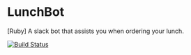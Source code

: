 # LunchBot
[Ruby] A slack bot that assists you when ordering your lunch.

[![Build Status](https://travis-ci.org/willcurry/LunchBot.svg?branch=master)](https://travis-ci.org/willcurry/LunchBot)
